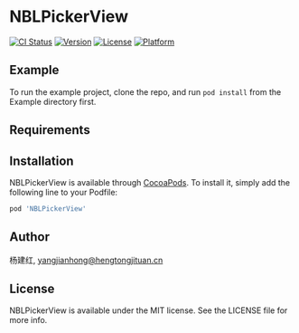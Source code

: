 # NBLPickerView

[![CI Status](https://img.shields.io/travis/杨建红/NBLPickerView.svg?style=flat)](https://travis-ci.org/杨建红/NBLPickerView)
[![Version](https://img.shields.io/cocoapods/v/NBLPickerView.svg?style=flat)](https://cocoapods.org/pods/NBLPickerView)
[![License](https://img.shields.io/cocoapods/l/NBLPickerView.svg?style=flat)](https://cocoapods.org/pods/NBLPickerView)
[![Platform](https://img.shields.io/cocoapods/p/NBLPickerView.svg?style=flat)](https://cocoapods.org/pods/NBLPickerView)

## Example

To run the example project, clone the repo, and run `pod install` from the Example directory first.

## Requirements

## Installation

NBLPickerView is available through [CocoaPods](https://cocoapods.org). To install
it, simply add the following line to your Podfile:

```ruby
pod 'NBLPickerView'
```

## Author

杨建红, yangjianhong@hengtongjituan.cn

## License

NBLPickerView is available under the MIT license. See the LICENSE file for more info.

